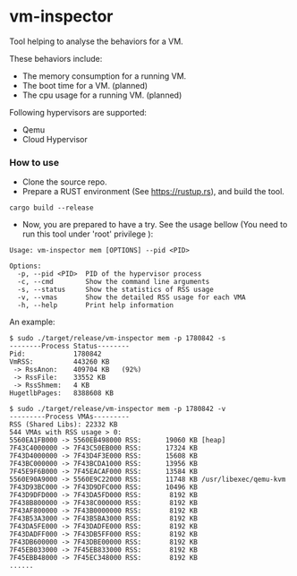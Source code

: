 # vm-inspector
Tool helping to analyse the behaviors for a VM.
  
These behaviors include:  
- The memory consumption for a running VM.  
- The boot time for a VM. (planned)   
- The cpu usage for a running VM. (planned)  
  
Following hypervisors are supported:  
- Qemu
- Cloud Hypervisor  
  
### How to use  
- Clone the source repo.
- Prepare a RUST environment (See https://rustup.rs), and build the tool.
```
cargo build --release
```
- Now, you are prepared to have a try. See the usage bellow (You need to run this tool under  'root' privilege ): 

```
Usage: vm-inspector mem [OPTIONS] --pid <PID>

Options:
  -p, --pid <PID>  PID of the hypervisor process
  -c, --cmd        Show the command line arguments
  -s, --status     Show the statistics of RSS usage
  -v, --vmas       Show the detailed RSS usage for each VMA
  -h, --help       Print help information
```
An example: 
```
$ sudo ./target/release/vm-inspector mem -p 1780842 -s
--------Process Status--------
Pid:            1780842
VmRSS:          443260 KB
 -> RssAnon:    409704 KB   (92%)
 -> RssFile:    33552 KB
 -> RssShmem:   4 KB
HugetlbPages:   8388608 KB

$ sudo ./target/release/vm-inspector mem -p 1780842 -v
---------Process VMAs---------
RSS (Shared Libs): 22332 KB
544 VMAs with RSS usage > 0:
5560EA1FB000 -> 5560EB498000 RSS:      19060 KB [heap]
7F43C4000000 -> 7F43C50EB000 RSS:      17324 KB
7F43D4000000 -> 7F43D4F3E000 RSS:      15608 KB
7F43BC000000 -> 7F43BCDA1000 RSS:      13956 KB
7F45E9F6B000 -> 7F45EACAF000 RSS:      13584 KB
5560E90A9000 -> 5560E9C22000 RSS:      11748 KB /usr/libexec/qemu-kvm
7F43D93BC000 -> 7F43D9DFC000 RSS:      10496 KB
7F43D9DFD000 -> 7F43DA5FD000 RSS:       8192 KB
7F438B800000 -> 7F438C000000 RSS:       8192 KB
7F43AF800000 -> 7F43B0000000 RSS:       8192 KB
7F43B53A3000 -> 7F43B5BA3000 RSS:       8192 KB
7F43DA5FE000 -> 7F43DADFE000 RSS:       8192 KB
7F43DADFF000 -> 7F43DB5FF000 RSS:       8192 KB
7F43DB600000 -> 7F43DBE00000 RSS:       8192 KB
7F45EB033000 -> 7F45EB833000 RSS:       8192 KB
7F45EBB48000 -> 7F45EC348000 RSS:       8192 KB
......
```